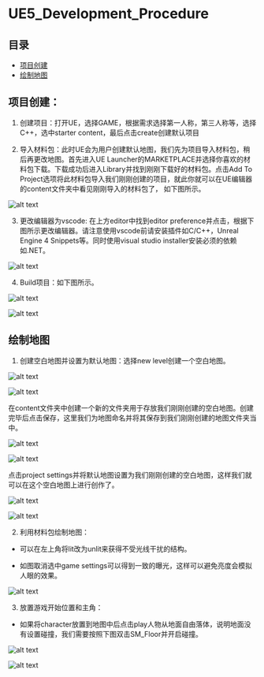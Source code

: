 # UE5_Development_Procedure

## 目录

- [项目创建](#项目创建)
- [绘制地图](#绘制地图)

## 项目创建：

1. 创建项目：打开UE，选择GAME，根据需求选择第一人称，第三人称等，选择C++，选中starter content，最后点击create创建默认项目

2. 导入材料包：此时UE会为用户创建默认地图，我们先为项目导入材料包，稍后再更改地图。首先进入UE Launcher的MARKETPLACE并选择你喜欢的材料包下载。下载成功后进入Library并找到刚刚下载好的材料包。点击Add To Project选项将此材料包导入我们刚刚创建的项目，就此你就可以在UE编辑器的content文件夹中看见刚刚导入的材料包了， 如下图所示。

![alt text](IMG/Img_1.png)

3. 更改编辑器为vscode: 在上方editor中找到editor preference并点击，根据下图所示更改编辑器。请注意使用vscode前请安装插件如C/C++，Unreal Engine 4 Snippets等。同时使用visual studio installer安装必须的依赖如.NET。

![alt text](IMG/Img_2.png)

4. Build项目：如下图所示。

![alt text](IMG/Img_3.png)

![alt text](IMG/Img_4.png)

## 绘制地图

1. 创建空白地图并设置为默认地图：选择new level创建一个空白地图。

![alt text](IMG/Img_5.png)

![alt text](IMG/Img_6.png)

在content文件夹中创建一个新的文件夹用于存放我们刚刚创建的空白地图。创建完毕后点击保存，这里我们为地图命名并将其保存到我们刚刚创建的地图文件夹当中。

![alt text](IMG/Img_7.png)

![alt text](IMG/Img_8.png)

点击project settings并将默认地图设置为我们刚刚创建的空白地图，这样我们就可以在这个空白地图上进行创作了。

![alt text](IMG/Img_9.png)

![alt text](IMG/Img_10.png)

2. 利用材料包绘制地图：
 
 - 可以在左上角将lit改为unlit来获得不受光线干扰的结构。
 
 - 如图取消选中game settings可以得到一致的曝光，这样可以避免亮度会模拟人眼的效果。
 
 ![alt text](IMG/Img_11.png)
 
3. 放置游戏开始位置和主角：

- 如果将character放置到地图中后点击play人物从地面自由落体，说明地面没有设置碰撞，我们需要按照下图双击SM_Floor并开启碰撞。

![alt text](IMG/Img_12.png)
 
![alt text](IMG/Img_13.png)
